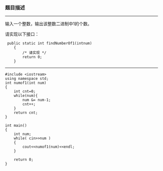 ### 题目描述

---

输入一个整数，输出该整数二进制中1的个数。

请实现以下接口：

```
 public static int findNumberOf1(intnum)
    {
        /* 请实现 */
        return 0;
    }
```

---

```
#include <iostream>
using namespace std;
int numof1(int num)
{
    int cnt=0;
    while(num){
        num &= num-1;
        cnt++;
    }
    return cnt;    
}

int main()
{
    int num;
    while( cin>>num )
    {
        cout<<numof1(num)<<endl;
    }

    return 0;
}

```



